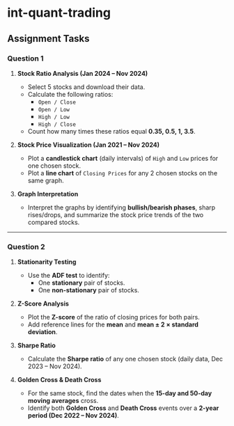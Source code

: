 # int-quant-trading

## Assignment Tasks

### Question 1

1. **Stock Ratio Analysis (Jan 2024 – Nov 2024)**
   - Select 5 stocks and download their data.
   - Calculate the following ratios:  
     - `Open / Close`  
     - `Open / Low`  
     - `High / Low`  
     - `High / Close`  
   - Count how many times these ratios equal **0.35, 0.5, 1, 3.5**.

2. **Stock Price Visualization (Jan 2021 – Nov 2024)**
   - Plot a **candlestick chart** (daily intervals) of `High` and `Low` prices for one chosen stock.  
   - Plot a **line chart** of `Closing Prices` for any 2 chosen stocks on the same graph.

3. **Graph Interpretation**
   - Interpret the graphs by identifying **bullish/bearish phases**, sharp rises/drops, and summarize the stock price trends of the two compared stocks.

---

### Question 2

1. **Stationarity Testing**
   - Use the **ADF test** to identify:  
     - One **stationary** pair of stocks.  
     - One **non-stationary** pair of stocks.  

2. **Z-Score Analysis**
   - Plot the **Z-score** of the ratio of closing prices for both pairs.  
   - Add reference lines for the **mean** and **mean ± 2 × standard deviation**.

3. **Sharpe Ratio**
   - Calculate the **Sharpe ratio** of any one chosen stock (daily data, Dec 2023 – Nov 2024).

4. **Golden Cross & Death Cross**
   - For the same stock, find the dates when the **15-day and 50-day moving averages** cross.  
   - Identify both **Golden Cross** and **Death Cross** events over a **2-year period (Dec 2022 – Nov 2024)**.